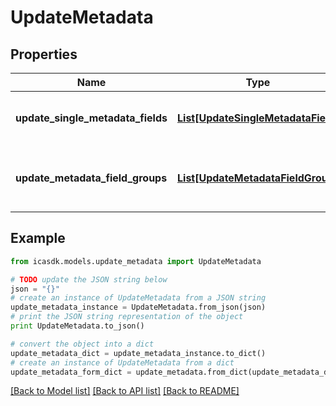 # UpdateMetadata


## Properties
Name | Type | Description | Notes
------------ | ------------- | ------------- | -------------
**update_single_metadata_fields** | [**List[UpdateSingleMetadataField]**](UpdateSingleMetadataField.md) | List of metadata fields to be updated | [optional] 
**update_metadata_field_groups** | [**List[UpdateMetadataFieldGroup]**](UpdateMetadataFieldGroup.md) | List of metadata field groups to be updated | [optional] 

## Example

```python
from icasdk.models.update_metadata import UpdateMetadata

# TODO update the JSON string below
json = "{}"
# create an instance of UpdateMetadata from a JSON string
update_metadata_instance = UpdateMetadata.from_json(json)
# print the JSON string representation of the object
print UpdateMetadata.to_json()

# convert the object into a dict
update_metadata_dict = update_metadata_instance.to_dict()
# create an instance of UpdateMetadata from a dict
update_metadata_form_dict = update_metadata.from_dict(update_metadata_dict)
```
[[Back to Model list]](../README.md#documentation-for-models) [[Back to API list]](../README.md#documentation-for-api-endpoints) [[Back to README]](../README.md)


